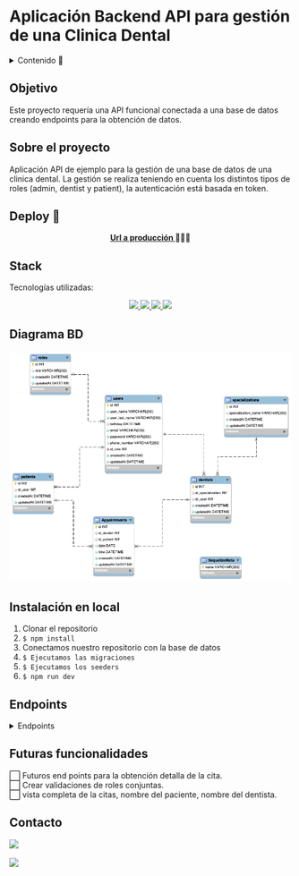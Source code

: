 # Aplicación Backend API para gestión de una Clinica Dental

<details>
  <summary>Contenido 📝</summary>
  <ol>
    <li><a href="#objetivo">Objetivo</a></li>
    <li><a href="#sobre-el-proyecto">Sobre el proyecto</a></li>
    <li><a href="#deploy-🚀">Deploy</a></li>
    <li><a href="#stack">Stack</a></li>
    <li><a href="#diagrama-bd">Diagrama</a></li>
    <li><a href="#instalación-en-local">Instalación</a></li>
    <li><a href="#endpoints">Endpoints</a></li>
    <li><a href="#futuras-funcionalidades">Futuras funcionalidades</a></li>
    <li><a href="#contacto">Contacto</a></li>
  </ol>
</details>

## Objetivo

Este proyecto requería una API funcional conectada a una base de datos creando endpoints para la obtención de datos.

## Sobre el proyecto

Aplicación API de ejemplo para la gestión de una base de datos de una clinica dental. La gestión se realiza teniendo en cuenta los distintos tipos de roles (admin, dentist y patient), la autenticación está basada en token.

## Deploy 🚀

<div align="center">
    <a href="http://localhost:3000/"><strong>Url a producción </strong></a>🚀🚀🚀
</div>

## Stack

Tecnologías utilizadas:

<div align="center">
<a href="https://sequelize.org/">
    <img src= "https://img.shields.io/badge/sequelize-323330?style=for-the-badge&logo=sequelize&logoColor=white"/>
</a>
<a href="https://www.expressjs.com/">
    <img src= "https://img.shields.io/badge/express.js-%23404d59.svg?style=for-the-badge&logo=express&logoColor=%2361DAFB"/>
</a>
<a href="https://nodejs.org/es/">
    <img src= "https://img.shields.io/badge/node.js-026E00?style=for-the-badge&logo=node.js&logoColor=white"/>
</a>
<a href="https://developer.mozilla.org/es/docs/Web/JavaScript">
    <img src= "https://img.shields.io/badge/javascipt-EFD81D?style=for-the-badge&logo=javascript&logoColor=black"/>
</a>
 </div>

## Diagrama BD

!['imagen-db'](./public/images/relaciones.png)

## Instalación en local

1. Clonar el repositorio
2. `$ npm install`
3. Conectamos nuestro repositorio con la base de datos
4. `$ Ejecutamos las migraciones`
5. `$ Ejecutamos los seeders`
6. `$ npm run dev`

## Endpoints

<details>
<summary>Endpoints</summary>

- AUTH

  - Registrar usuario

            POST http://localhost:3000/auth/register

        body:

            ```js
                {
                    "user_name": "Steven",
                    "user_last_name": "Garzon",
                    "birthday": "1996-08-02",
                    "email": "steven@garzon.com",
                    "password": "12345678",
                    "phone_number": "+34 678763802"
                }
            ```

  - Login

            POST http://localhost:3000/auth/login

        body:

            ```js
                {
                    "email": "steven@garzon.com",
                    "password": "12345678"
                }
            ```

- ADMIN

  - Obtener todos los usuarios

          GET http://localhost:3000/admin/all-users?page=1

  - Obtener usuario por id

          GET http://localhost:3000/admin/user/:id

  - Obtener todos los pacientes

          GET http://localhost:3000/admin/all-patients?page=1

  - Obtener todos los dentistas

          GET http://localhost:3000/admin/all-dentists?page=1

  - Actualizar usuario por id

            PUT http://localhost:3000/admin/update-user/:id

        body:

            ```js
                {
                    "email": "steven@serna.com"
                }
            ```

- DENTIST

  - Obtener todos los pacientes

          GET http://localhost:3000/api/dentist/all-patients?page=1

  - Obtener la lista de mis citas

          GET http://localhost:3000/api/dentist/my-appointments?page=1

  - Obtener borrar alguna cita existente por id de la cita

            DELETE http://localhost:3000/api/dentist/delete-appointment

        body:

                ```js
                    {
                        "id": 3
                    }
                ```

- PATIENT

  - Obtener mi perfil

          GET http://localhost:3000/api/users/profile

  - Actualizar mi perfil

             PUT http://localhost:3000/api/users/update-profile

    body:

    ```js
        {
            "birthday": "1999-09-14"
        }
    ```

  - Crear una cita escogiendo el dentista

            POST http://localhost:3000/api/users/new-appointment

body:

    ```js
        {
            // 1. john smith (Orthodontics)
            // 2. jane doe (Periodontics)
            // 3. alex wilson (Endodontics)
            // 4. sarah jones (Maxillofacial)
            // 5. michael brown (Prosthodontics)

            {
                "id_dentist": 2,
                "date": "2023-11-11",
                "time": "18:30:00"
            }
        }
    ```

- Obtener todas mis citas

  GET http://localhost:3000/api/users/my-appointments?page=1

 </details>

## Futuras funcionalidades

⬜ Futuros end points para la obtención detalla de la cita.</br>
⬜ Crear validaciones de roles conjuntas.</br>
⬜ vista completa de la citas, nombre del paciente, nombre del dentista.</br>

## Contacto

<a href="https://es.linkedin.com/in/mario-steeven-garz%C3%B3n-serna-27405a194" target="_blank"><img src="https://img.shields.io/badge/-LinkedIn-%230077B5?style=for-the-badge&logo=linkedin&logoColor=white" target="_blank"></a>

<a href="https://github.com/Stevengs7" target="_blank"><img src="https://img.shields.io/badge/github-24292F?style=for-the-badge&logo=github&logoColor=white" target="_blank"></a>
